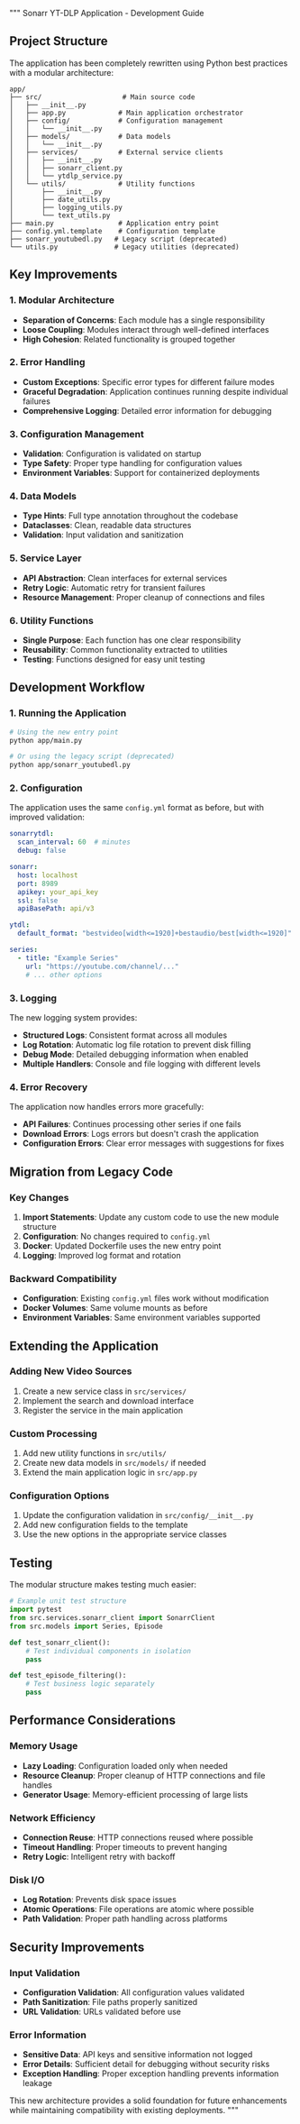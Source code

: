 """
Sonarr YT-DLP Application - Development Guide

## Project Structure

The application has been completely rewritten using Python best practices with a modular architecture:

```
app/
├── src/                    # Main source code
│   ├── __init__.py
│   ├── app.py             # Main application orchestrator
│   ├── config/            # Configuration management
│   │   └── __init__.py
│   ├── models/            # Data models
│   │   └── __init__.py
│   ├── services/          # External service clients
│   │   ├── __init__.py
│   │   ├── sonarr_client.py
│   │   └── ytdlp_service.py
│   └── utils/             # Utility functions
│       ├── __init__.py
│       ├── date_utils.py
│       ├── logging_utils.py
│       └── text_utils.py
├── main.py                # Application entry point
├── config.yml.template    # Configuration template
├── sonarr_youtubedl.py   # Legacy script (deprecated)
└── utils.py              # Legacy utilities (deprecated)
```

## Key Improvements

### 1. Modular Architecture
- **Separation of Concerns**: Each module has a single responsibility
- **Loose Coupling**: Modules interact through well-defined interfaces
- **High Cohesion**: Related functionality is grouped together

### 2. Error Handling
- **Custom Exceptions**: Specific error types for different failure modes
- **Graceful Degradation**: Application continues running despite individual failures
- **Comprehensive Logging**: Detailed error information for debugging

### 3. Configuration Management
- **Validation**: Configuration is validated on startup
- **Type Safety**: Proper type handling for configuration values
- **Environment Variables**: Support for containerized deployments

### 4. Data Models
- **Type Hints**: Full type annotation throughout the codebase
- **Dataclasses**: Clean, readable data structures
- **Validation**: Input validation and sanitization

### 5. Service Layer
- **API Abstraction**: Clean interfaces for external services
- **Retry Logic**: Automatic retry for transient failures
- **Resource Management**: Proper cleanup of connections and files

### 6. Utility Functions
- **Single Purpose**: Each function has one clear responsibility
- **Reusability**: Common functionality extracted to utilities
- **Testing**: Functions designed for easy unit testing

## Development Workflow

### 1. Running the Application
```bash
# Using the new entry point
python app/main.py

# Or using the legacy script (deprecated)
python app/sonarr_youtubedl.py
```

### 2. Configuration
The application uses the same `config.yml` format as before, but with improved validation:

```yaml
sonarrytdl:
  scan_interval: 60  # minutes
  debug: false

sonarr:
  host: localhost
  port: 8989
  apikey: your_api_key
  ssl: false
  apiBasePath: api/v3

ytdl:
  default_format: "bestvideo[width<=1920]+bestaudio/best[width<=1920]"

series:
  - title: "Example Series"
    url: "https://youtube.com/channel/..."
    # ... other options
```

### 3. Logging
The new logging system provides:
- **Structured Logs**: Consistent format across all modules
- **Log Rotation**: Automatic log file rotation to prevent disk filling
- **Debug Mode**: Detailed debugging information when enabled
- **Multiple Handlers**: Console and file logging with different levels

### 4. Error Recovery
The application now handles errors more gracefully:
- **API Failures**: Continues processing other series if one fails
- **Download Errors**: Logs errors but doesn't crash the application
- **Configuration Errors**: Clear error messages with suggestions for fixes

## Migration from Legacy Code

### Key Changes
1. **Import Statements**: Update any custom code to use the new module structure
2. **Configuration**: No changes required to `config.yml`
3. **Docker**: Updated Dockerfile uses the new entry point
4. **Logging**: Improved log format and rotation

### Backward Compatibility
- **Configuration**: Existing `config.yml` files work without modification
- **Docker Volumes**: Same volume mounts as before
- **Environment Variables**: Same environment variables supported

## Extending the Application

### Adding New Video Sources
1. Create a new service class in `src/services/`
2. Implement the search and download interface
3. Register the service in the main application

### Custom Processing
1. Add new utility functions in `src/utils/`
2. Create new data models in `src/models/` if needed
3. Extend the main application logic in `src/app.py`

### Configuration Options
1. Update the configuration validation in `src/config/__init__.py`
2. Add new configuration fields to the template
3. Use the new options in the appropriate service classes

## Testing

The modular structure makes testing much easier:

```python
# Example unit test structure
import pytest
from src.services.sonarr_client import SonarrClient
from src.models import Series, Episode

def test_sonarr_client():
    # Test individual components in isolation
    pass

def test_episode_filtering():
    # Test business logic separately
    pass
```

## Performance Considerations

### Memory Usage
- **Lazy Loading**: Configuration loaded only when needed
- **Resource Cleanup**: Proper cleanup of HTTP connections and file handles
- **Generator Usage**: Memory-efficient processing of large lists

### Network Efficiency
- **Connection Reuse**: HTTP connections reused where possible
- **Timeout Handling**: Proper timeouts to prevent hanging
- **Retry Logic**: Intelligent retry with backoff

### Disk I/O
- **Log Rotation**: Prevents disk space issues
- **Atomic Operations**: File operations are atomic where possible
- **Path Validation**: Proper path handling across platforms

## Security Improvements

### Input Validation
- **Configuration Validation**: All configuration values validated
- **Path Sanitization**: File paths properly sanitized
- **URL Validation**: URLs validated before use

### Error Information
- **Sensitive Data**: API keys and sensitive information not logged
- **Error Details**: Sufficient detail for debugging without security risks
- **Exception Handling**: Proper exception handling prevents information leakage

This new architecture provides a solid foundation for future enhancements while maintaining compatibility with existing deployments.
"""
